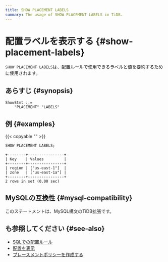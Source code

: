 ```yaml
---
title: SHOW PLACEMENT LABELS
summary: The usage of SHOW PLACEMENT LABELS in TiDB.
---
```


# 配置ラベルを表示する {#show-placement-labels}

`SHOW PLACEMENT LABELS`は、配置ルールで使用できるラベルと値を要約するために使用されます。

## あらすじ {#synopsis}

```ebnf+diagram
ShowStmt ::=
    "PLACEMENT" "LABELS"
```

## 例 {#examples}

{{< copyable "" >}}

```sql
SHOW PLACEMENT LABELS;
```

```
+--------+----------------+
| Key    | Values         |
+--------+----------------+
| region | ["us-east-1"]  |
| zone   | ["us-east-1a"] |
+--------+----------------+
2 rows in set (0.00 sec)
```

## MySQLの互換性 {#mysql-compatibility}

このステートメントは、MySQL構文のTiDB拡張です。

## も参照してください {#see-also}

-   [SQLでの配置ルール](/placement-rules-in-sql.md)
-   [配置を表示](/sql-statements/sql-statement-show-placement.md)
-   [プレースメントポリシーを作成する](/sql-statements/sql-statement-create-placement-policy.md)
